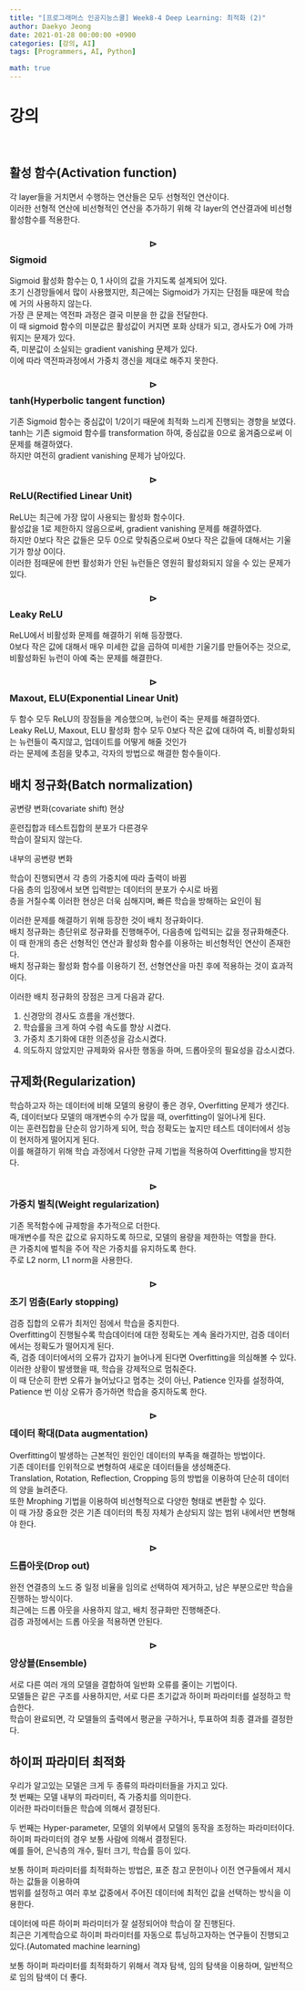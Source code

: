 ```yaml
---
title: "[프로그래머스 인공지능스쿨] Week8-4 Deep Learning: 최적화 (2)"
author: Daekyo Jeong
date: 2021-01-28 00:00:00 +0900
categories: [강의, AI]
tags: [Programmers, AI, Python]

math: true
---
```


# **강의**   
<br/>

## **활성 함수(Activation function)**  

각 layer들을 거치면서 수행하는 연산들은 모두 선형적인 연산이다.  
이러한 선형적 연산에 비선형적인 연산을 추가하기 위해 각 layer의 연산결과에 비선형 활성함수를 적용한다.  

### **$$\rhd$$ Sigmoid**  

Sigmoid 활성화 함수는 0, 1 사이의 값을 가지도록 설계되어 있다.  
초기 신경망들에서 많이 사용했지만, 최근에는 Sigmoid가 가지는 단점들 때문에 학습에 거의 사용하지 않는다.  
가장 큰 문제는 역전파 과정은 결국 미분을 한 값을 전달한다.  
이 때 sigmoid 함수의 미분값은 활성값이 커지면 포화 상태가 되고, 경사도가 0에 가까워지는 문제가 있다.  
즉, 미분값이 소실되는 gradient vanishing 문제가 있다.  
이에 따라 역전파과정에서 가중치 갱신을 제대로 해주지 못한다.  


### **$$\rhd$$ tanh(Hyperbolic tangent function)**  

기존 Sigmoid 함수는 중심값이 1/2이기 때문에 최적화 느리게 진행되는 경향을 보였다.  
tanh는 기존 sigmoid 함수를 transformation 하여, 중심값을 0으로 옮겨줌으로써 이 문제를 해결하였다.  
하지만 여전히 gradient vanishing 문제가 남아있다.  

### **$$\rhd$$ ReLU(Rectified Linear Unit)**  

ReLU는 최근에 가장 많이 사용되는 활성화 함수이다.  
활성값을 1로 제한하지 않음으로써, gradient vanishing 문제를 해결하였다.  
하지만 0보다 작은 값들은 모두 0으로 맞춰줌으로써 0보다 작은 값들에 대해서는 기울기가 항상 0이다.  
이러한 점때문에 한번 활성화가 안된 뉴런들은 영원히 활성화되지 않을 수 있는 문제가 있다.  

### **$$\rhd$$ Leaky ReLU**  

ReLU에서 비활성화 문제를 해결하기 위해 등장했다.  
0보다 작은 값에 대해서 매우 미세한 값을 곱하여 미세한 기울기를 만들어주는 것으로, 비활성화된 뉴런이 아예 죽는 문제를 해결한다.  

### **$$\rhd$$ Maxout, ELU(Exponential Linear Unit)**  

두 함수 모두 ReLU의 장점들을 계승했으며, 뉴런이 죽는 문제를 해결하였다.  
Leaky ReLU, Maxout, ELU 활성화 함수 모두 0보다 작은 값에 대하여 즉, 비활성화되는 뉴런들이 죽지않고, 업데이트를 어떻게 해줄 것인가  
라는 문제에 초점을 맞추고, 각자의 방법으로 해결한 함수들이다.  

## **배치 정규화(Batch normalization)**  

공변량 변화(covariate shift) 현상  

훈련집합과 테스트집합의 분포가 다른경우  
학습이 잘되지 않는다.  

내부의 공변량 변화  

학습이 진행되면서 각 층의 가중치에 따라 출력이 바뀜  
다음 층의 입장에서 보면 입력받는 데이터의 분포가 수시로 바뀜  
층을 거칠수록 이러한 현상은 더욱 심해지며, 빠른 학습을 방해하는 요인이 됨  

이러한 문제를 해결하기 위해 등장한 것이 배치 정규화이다.  
배치 정규화는 층단위로 정규화를 진행해주어, 다음층에 입력되는 값을 정규화해준다.  
이 때 한개의 층은 선형적인 연산과 활성화 함수를 이용하는 비선형적인 연산이 존재한다.  
배치 정규화는 활성화 함수를 이용하기 전, 선형연산을 마친 후에 적용하는 것이 효과적이다.  

이러한 배치 정규화의 장점은 크게 다음과 같다.  

1. 신경망의 경사도 흐름을 개선했다.  
2. 학습률을 크게 하여 수렴 속도를 향상 시켰다.    
3. 가중치 초기화에 대한 의존성을 감소시켰다.  
4. 의도하지 않았지만 규제화와 유사한 행동을 하며, 드롭아웃의 필요성을 감소시켰다.  

## **규제화(Regularization)**  

학습하고자 하는 데이터에 비해 모델의 용량이 좋은 경우, Overfitting 문제가 생긴다.  
즉, 데이터보다 모델의 매개변수의 수가 많을 때, overfitting이 일어나게 된다.  
이는 훈련집합을 단순히 암기하게 되어, 학습 정확도는 높지만 테스트 데이터에서 성능이 현저하게 떨어지게 된다.  
이를 해결하기 위해 학습 과정에서 다양한 규제 기법을 적용하여 Overfitting을 방지한다.  


### **$$\rhd$$ 가중치 벌칙(Weight regularization)**  

기존 목적함수에 규제항을 추가적으로 더한다.  
매개변수를 작은 값으로 유지하도록 하므로, 모델의 용량을 제한하는 역할을 한다.  
큰 가중치에 벌칙을 주어 작은 가중치를 유지하도록 한다.  
주로 L2 norm, L1 norm을 사용한다.  


### **$$\rhd$$ 조기 멈춤(Early stopping)**  

검증 집합의 오류가 최저인 점에서 학습을 중지한다.  
Overfitting이 진행될수록 학습데이터에 대한 정확도는 계속 올라가지만, 검증 데이터에서는 정확도가 떨어지게 된다.  
즉, 검증 데이터에서의 오류가 갑자기 늘어나게 된다면 Overfitting을 의심해볼 수 있다.  
이러한 상황이 발생했을 때, 학습을 강제적으로 멈춰준다.  
이 때 단순히 한번 오류가 늘어났다고 멈추는 것이 아닌, Patience 인자를 설정하여, Patience 번 이상 오류가 증가하면 학습을 중지하도록 한다.  

### **$$\rhd$$ 데이터 확대(Data augmentation)**  

Overfitting이 발생하는 근본적인 원인인 데이터의 부족을 해결하는 방법이다.  
기존 데이터를 인위적으로 변형하여 새로운 데이터들을 생성해준다.  
Translation, Rotation, Reflection, Cropping 등의 방법을 이용하여 단순히 데이터의 양을 늘려준다.  
또한 Mrophing 기법을 이용하여 비선형적으로 다양한 형태로 변환할 수 있다.  
이 때 가장 중요한 것은 기존 데이터의 특징 자체가 손상되지 않는 범위 내에서만 변형해야 한다.  


### **$$\rhd$$ 드롭아웃(Drop out)**  

완전 연결층의 노드 중 일정 비율을 임의로 선택하여 제거하고, 남은 부분으로만 학습을 진행하는 방식이다.  
최근에는 드롭 아웃을 사용하지 않고, 배치 정규화만 진행해준다.  
검증 과정에서는 드롭 아웃을 적용하면 안된다.  


### **$$\rhd$$ 앙상블(Ensemble)**  

서로 다른 여러 개의 모델을 결합하여 일반화 오류를 줄이는 기법이다.  
모델들은 같은 구조를 사용하지만, 서로 다른 초기값과 하이퍼 파라미터를 설정하고 학습한다.  
학습이 완료되면, 각 모델들의 출력에서 평균을 구하거나, 투표하여 최종 결과를 결정한다.  

## **하이퍼 파라미터 최적화**  

우리가 알고있는 모델은 크게 두 종류의 파라미터들을 가지고 있다.  
첫 번째는 모델 내부의 파라미터, 즉 가중치를 의미한다.  
이러한 파라미터들은 학습에 의해서 결정된다.  

두 번째는 Hyper-parameter, 모델의 외부에서 모델의 동작을 조정하는 파라미터이다.  
하이퍼 파라미터의 경우 보통 사람에 의해서 결정된다.  
예를 들어, 은닉층의 개수, 필터 크기, 학습률 등이 있다.  

보통 하이퍼 파라미터를 최적화하는 방법은, 표준 참고 문헌이나 이전 연구들에서 제시하는 값들을 이용하여  
범위를 설정하고 여러 후보 값중에서 주어진 데이터에 최적인 값을 선택하는 방식을 이용한다.  

데이터에 따른 하이퍼 파라미터가 잘 설정되어야 학습이 잘 진행된다.  
최근은 기계학습으로 하이퍼 파라미터를 자동으로 튜닝하고자하는 연구들이 진행되고 있다.(Automated machine learning)  

보통 하이퍼 파라미터를 최적화하기 위해서 격자 탐색, 임의 탐색을 이용하며, 일반적으로 임의 탐색이 더 좋다.  
